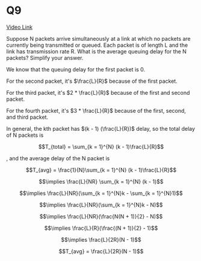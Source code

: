 # Q9 

[Video Link](https://www.youtube.com/watch?v=n6BU_7FjhJ8)

Suppose N packets arrive simultaneously at a link at which no packets are currently being transmitted or queued. Each packet is of length L and the link has transmission rate R. What is the average queuing delay for the N packets? Simplify your answer. 


We know that the queuing delay for the first packet is 0.

For the second packet, it's $\frac{L}{R}$ because of the first packet.

For the third packet, it's $2 * \frac{L}{R}$ because of the first and second packet.

For the fourth packet, it's $3 * \frac{L}{R}$ because of the first, second, and third packet.

In  general, the kth packet has $(k - 1) (\frac{L}{R})$ delay, so the total delay of N packets is 

$$T_{total} = \sum_{k = 1}^{N} (k - 1)\frac{L}{R}$$

, and the average delay of the N packet is 

$$T_{avg} = \frac{1}{N}\sum_{k = 1}^{N} (k - 1)\frac{L}{R}$$

$$\implies \frac{L}{NR} \sum_{k = 1}^{N} (k - 1)$$

$$\implies \frac{L}{NR}(\sum_{k = 1}^{N}k - \sum_{k = 1}^{N}1)$$

$$\implies \frac{L}{NR}(\sum_{k = 1}^{N}k - N)$$

$$\implies \frac{L}{NR}(\frac{N(N + 1)}{2} - N)$$

$$\implies \frac{L}{R}(\frac{(N + 1)}{2} - 1)$$

$$\implies \frac{L}{2R}(N - 1)$$

$$T_{avg} = \frac{L}{2R}(N - 1)$$


